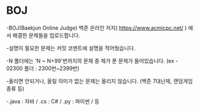 # BOJ
-BOJ(Baekjun Online Judge)
백준 온라인 저지( https://www.acmicpc.net/ ) 에서 해결한 문제들을 업로드합니다.

-설명이 필요한 문제는 커밋 코멘트에 설명을 적어뒀습니다.

-N 폴더에는 'N ~ N+99'번까지의 문제 중 제가 푼 문제가 들어있습니다. (ex - 02300 폴더 : 2300번~2399번)

-올리면 안되거나, 올릴 의미가 없는 문제는 올리지 않습니다. (백준 7대난제, 랜덤게임 종류 등)

-.java : 자바 / .cs : C# / .py : 파이썬 /  등
